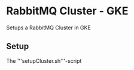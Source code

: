 # RabbitMQ Cluster - GKE
Setups a RabbitMQ Cluster in GKE

## Setup
The '''setupCluster.sh'''-script 



